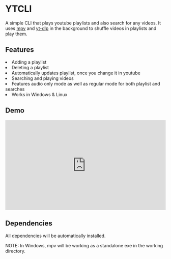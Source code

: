 # YTCLI

A simple CLI that plays youtube playlists and also search for any videos. It uses <a href="https://mpv.io/">mpv</a> and <a href="https://github.com/yt-dlp/yt-dlp">yt-dlp</a> in the background to shuffle videos in playlists and play them.

## Features

<li> Adding a playlist
<li> Deleting a playlist
<li> Automatically updates playlist, once you change it in youtube
<li> Searching and playing videos
<li> Features audio only mode as well as regular mode for both playlist and searches
<li> Works in Windows & Linux

## Demo
  
<div style="width:100%;height:0px;position:relative;padding-bottom:56.223%;"><iframe src="https://streamable.com/e/t52l7k" frameborder="0" width="100%" height="100%" allowfullscreen style="width:100%;height:100%;position:absolute;left:0px;top:0px;overflow:hidden;"></iframe></div>

## Dependencies

All dependencies will be automatically installed.

NOTE: In Windows, mpv will be working as a standalone exe in the working directory.
